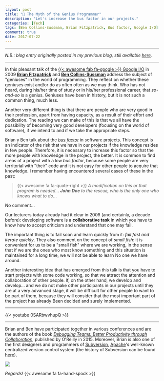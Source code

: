 ```yaml
---
layout: post
title: "📝 The Myth of the Genius Programmer"
description: "Let's increase the bus factor in our projects."
categories: [Tech]
tags: [Ben Collins-Sussman, Brian Fitzpatrick, Bus factor, Google I/O]
comments: true
date: 2017-07-22
---
```


***
_N.B.: blog entry originally posted in my previous blog, still available [here](https://estraviz.github.io/estraviz2017/profession%20and%20career/The-Myth-of-the-Genius-Programmer/)._
***

In this pleasant talk of the [{{< awesome fab fa-google >}} Google I/O](https://events.google.com/io/) in 2009 [**Brian Fitzpatrick**](http://www.red-bean.com/fitz/) and [**Ben Collins-Sussman**](http://www.red-bean.com/~sussman/) address the subject of "geniuses" in the world of programming. They reflect on whether these geniuses exist and/or do as often often as we may think. Who has not heard, during his/her time of study or in his/her professional career, that _so-and-so_ is a genius. Geniuses have been in history, but it is not such a common thing, much less.

Another very different thing is that there are people who are very good in their profession, apart from having capacity, as a result of their effort and dedication. The reading we can make of this is that we all have the possibility of becoming very good developers (focusing on the world of software), if we intend to and if we take the appropriate steps.

Brian y Ben talk about the [_bus factor_](https://en.wikipedia.org/wiki/Bus_factor) in software projects. This concept is an indicator of the risk that we have in our projects if the knowledge resides in few people. Therefore, it is necessary to increase this factor so that the more people with knowledge in the project, the better. It is common to find areas of a project with a low _bus factor_, because some people are very territorial with "their" code and it is not easy for other people to acquire that knowledge. I remember having encountered several cases of these in the past:

> {{< awesome fa fa-quote-right >}} _A modification on this or that program is needed... **John Doe** to the rescue, who is the only one who knows what to do..._

No comment...

Our lecturers today already had it clear in 2009 (and certainly, a decade before): developing software is a **collaborative task** in which you have to know how to accept criticism and understand that one may fail.

The important thing is to fail soon and learn quickly from it: _fail fast and iterate quickly_. They also comment on the concept of _small fish_: it is convenient for us to be a "small fish" where we are working, in the sense that if we are the ones who most know something and this situation is maintained for a long time, we will not be able to learn No one we have around.

Another interesting idea that has emerged from this talk is that you have to start projects with some code working, so that we attract the attention and collaboration of other people. If, on the other hand, we develop and develop... and we do not make other participants in our projects until they are at a very advanced stage, it will be difficult for other people to want to be part of them, because they will consider that the most important part of the project has already Been decided and surely implemented.

***
{{< youtube 0SARbwvhupQ >}}
***

Brian and Ben have participated together in various conferences and are the authors of the book [_Debugging Teams: Better Productivity through Collaboration_](http://shop.oreilly.com/product/0636920042372.do), published by O'Reilly in 2015. Moreover, Brian is also one of the first designers and programmers of [Subversion](https://subversion.apache.org/), [Apache](http://www.apache.org/)'s well-known centralized version control system (the history of Subversion can be found [here](http://svnbook.red-bean.com/en/1.7/svn.intro.whatis.html)).

![](/images/debugging-teams.jpg)

_Regards!_ {{< awesome fa fa-hand-spock >}}
